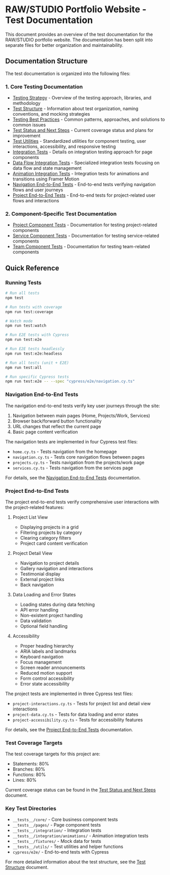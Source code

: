 # RAW/STUDIO Portfolio Website - Test Documentation

This document provides an overview of the test documentation for the RAW/STUDIO portfolio website. The documentation has been split into separate files for better organization and maintainability.

## Documentation Structure

The test documentation is organized into the following files:

### 1. Core Testing Documentation

- [Testing Strategy](./docs/testing/testing-strategy.md) - Overview of the testing approach, libraries, and methodology
- [Test Structure](./docs/testing/test-structure.md) - Information about test organization, naming conventions, and mocking strategies
- [Testing Best Practices](./docs/testing/best-practices.md) - Common patterns, approaches, and solutions to common issues
- [Test Status and Next Steps](./docs/testing/status-next-steps.md) - Current coverage status and plans for improvement
- [Test Utilities](./docs/testing/test-utils.md) - Standardized utilities for component testing, user interactions, accessibility, and responsive testing
- [Integration Tests](./docs/testing/integration-tests.md) - Details on integration testing approach for page components
- [Data Flow Integration Tests](./docs/testing/data-flow-integration-tests.md) - Specialized integration tests focusing on data flow and state management
- [Animation Integration Tests](./docs/testing/animation-integration-tests.md) - Integration tests for animations and transitions using Framer Motion
- [Navigation End-to-End Tests](./docs/testing/navigation-e2e-tests.md) - End-to-end tests verifying navigation flows and user journeys
- [Project End-to-End Tests](./docs/testing/project-e2e-tests.md) - End-to-end tests for project-related user flows and interactions

### 2. Component-Specific Test Documentation

- [Project Component Tests](./docs/testing/components/project-components.md) - Documentation for testing project-related components
- [Service Component Tests](./docs/testing/components/service-components.md) - Documentation for testing service-related components
- [Team Component Tests](./docs/testing/components/team-components.md) - Documentation for testing team-related components

## Quick Reference

### Running Tests

```bash
# Run all tests
npm test

# Run tests with coverage
npm run test:coverage

# Watch mode
npm run test:watch

# Run E2E tests with Cypress
npm run test:e2e

# Run E2E tests headlessly
npm run test:e2e:headless

# Run all tests (unit + E2E)
npm run test:all

# Run specific Cypress tests
npm run test:e2e -- --spec "cypress/e2e/navigation.cy.ts"
```

### Navigation End-to-End Tests

The navigation end-to-end tests verify key user journeys through the site:

1. Navigation between main pages (Home, Projects/Work, Services)
2. Browser back/forward button functionality
3. URL changes that reflect the current page
4. Basic page content verification

The navigation tests are implemented in four Cypress test files:
- `home.cy.ts` - Tests navigation from the homepage
- `navigation.cy.ts` - Tests core navigation flows between pages
- `projects.cy.ts` - Tests navigation from the projects/work page
- `services.cy.ts` - Tests navigation from the services page

For details, see the [Navigation End-to-End Tests](./docs/testing/navigation-e2e-tests.md) documentation.

### Project End-to-End Tests

The project end-to-end tests verify comprehensive user interactions with the project-related features:

1. Project List View
   - Displaying projects in a grid
   - Filtering projects by category
   - Clearing category filters
   - Project card content verification

2. Project Detail View
   - Navigation to project details
   - Gallery navigation and interactions
   - Testimonial display
   - External project links
   - Back navigation

3. Data Loading and Error States
   - Loading states during data fetching
   - API error handling
   - Non-existent project handling
   - Data validation
   - Optional field handling

4. Accessibility
   - Proper heading hierarchy
   - ARIA labels and landmarks
   - Keyboard navigation
   - Focus management
   - Screen reader announcements
   - Reduced motion support
   - Form control accessibility
   - Error state accessibility

The project tests are implemented in three Cypress test files:
- `project-interactions.cy.ts` - Tests for project list and detail view interactions
- `project-data.cy.ts` - Tests for data loading and error states
- `project-accessibility.cy.ts` - Tests for accessibility features

For details, see the [Project End-to-End Tests](./docs/testing/project-e2e-tests.md) documentation.

### Test Coverage Targets

The test coverage targets for this project are:

- Statements: 80%
- Branches: 80%
- Functions: 80%
- Lines: 80%

Current coverage status can be found in the [Test Status and Next Steps](./docs/testing/status-next-steps.md) document.

### Key Test Directories

- `__tests__/core/` - Core business component tests
- `__tests__/pages/` - Page component tests
- `__tests__/integration/` - Integration tests
- `__tests__/integration/animations/` - Animation integration tests
- `__tests__/fixtures/` - Mock data for tests
- `__tests__/utils/` - Test utilities and helper functions
- `cypress/e2e/` - End-to-end tests with Cypress

For more detailed information about the test structure, see the [Test Structure](./docs/testing/test-structure.md) document.